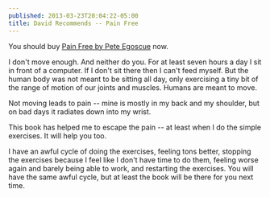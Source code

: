 ```yaml
---
published: 2013-03-23T20:04:22-05:00
title: David Recommends -- Pain Free
---
```

You should buy [Pain Free by Pete Egoscue][linkPainFree] now.

I don't move enough. And neither do you. For at least seven hours a day I sit in front of a computer. If I don't sit there then I can't feed myself. But the human body was not meant to be sitting all day, only exercising a tiny bit of the range of motion of our joints and muscles. Humans are meant to move.

Not moving leads to pain -- mine is mostly in my back and my shoulder, but on bad days it radiates down into my wrist.

This book has helped me to escape the pain -- at least when I do the simple exercises. It will help you too. 

I have an awful cycle of doing the exercises, feeling tons better, stopping the exercises because I feel like I don't have time to do them, feeling worse again and barely being able to work, and restarting the exercises. You will have the same awful cycle, but at least the book will be there for you next time.

[linkPainFree]: <http://www.amazon.com/Pain-Free-Revolutionary-Stopping-Chronic/dp/0553379887/ref=sr_1_1?s=books&ie=UTF8&qid=1364085624&sr=1-1&keywords=pain+free&tag=electronicfro-20>